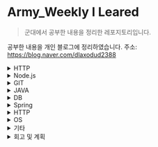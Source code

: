 # Army_Weekly I Leared
>군대에서 공부한 내용을 정리한 레포지토리입니다.

공부한 내용을 개인 블로그에 정리하였습니다.
주소: https://blog.naver.com/dlaxodud2388
<details>
<summary>HTTP</summary>
<div markdown="1">
  
## 1. HTTP
URL 문법과 구조, 단축 URL : https://blog.naver.com/dlaxodud2388/221902637855  

TCP 커넥션 - TCP세그먼트와 IP 패킷 : https://blog.naver.com/dlaxodud2388/221909155973

TCP 커넥션 - TCP 커넥션 유지 : https://blog.naver.com/dlaxodud2388/221909561025 

HTTP 트랜잭션 지연과 커넥션 관리: https://blog.naver.com/dlaxodud2388/221911833454

HTTP/1.0+의 Keep-Alive 커넥션, HTTP/1.1의 지속 커넥션과 파이프라인 커넥션: https://blog.naver.com/dlaxodud2388/221914655332

쿠키 - 세션쿠키(Session Cookie), 지속쿠키(Persistent Cookie) : https://blog.naver.com/dlaxodud2388/221917137726

[HTTP] 콘텐츠 인코딩(Content-Encoding), Accept-Encoding 헤더 : https://blog.naver.com/dlaxodud2388/221928144324

[HTTP] 전송 인코딩과 청크 인코딩 : https://m.blog.naver.com/dlaxodud2388/221929856397

HTTP 응답코드 413(PayloadTooLargeError: request entity too large) 원인, 해결 : https://dlaxodud2388.blog.me/222007509565

[HTTP] TCP커넥션의 핸드셰이크와 TCP커넥션 핸드셰이크의 지연 : https://dlaxodud2388.blog.me/222034025759

[HTTP] 편승(piggyback)확인응답과 확인 응답 지연 : https://dlaxodud2388.blog.me/222034044640

[HTTP] TCP의 느린 시작 : https://dlaxodud2388.blog.me/222034054487

[HTTP] 504 Gateway Timeout을 발생시킬 수 있는 Keep-Alive와 멍청한(dumb) 프락시 : https://dlaxodud2388.blog.me/222042540929

HTTP 응답코드 404 (Not Found) 오류 : https://dlaxodud2388.blog.me/222094707066

[HTTP] 같은 리소스를 새로고침하면 왜 상태코드가 200이 아닌 304가 나올까? (HTTP상태코드 200과 304의 차이점) : https://dlaxodud2388.blog.me/222096928136

  
</div>
</details>


<details>
<summary>Node.js</summary>
<div markdown="1">
  
## 2. Node.js
[Node.js] Cheerio-httpcli와 jsdom을 이용한 간단한 크롤링 : https://blog.naver.com/dlaxodud2388/221964793185
  
[Node.js] 서버사이드 템플릿 엔진 EJS : https://blog.naver.com/dlaxodud2388/222111402593
  
[Node.js] bcryptjs모듈 사용, 단점(bcrypt 모듈 설치가 안될 때) : https://blog.naver.com/dlaxodud2388/222111435862
  
[Node.js] Kakao API를 이용하여 지도 띄우기 : https://blog.naver.com/dlaxodud2388/222112124693  
  
[Node.js] dotenv 사용법 (Node.js 기반 환경변수 사용) : https://blog.naver.com/dlaxodud2388/222112141894  
  
[Node.js] passport-kakao모듈을 이용한 Kakao 소셜 로그인 구현하기 : https://blog.naver.com/dlaxodud2388/222128029071
  
  
  
</div>
</details>


  
<details>
<summary>GIT</summary>
<div markdown="1">
  
  ## 3. GIT
[GIT] 로컬 저장소와 github 원격 저장소 연동하기, 최초 커밋(commit)+푸시(push)하기 : https://blog.naver.com/dlaxodud2388/221967035375

[GIT] git add 취소하기 : https://blog.naver.com/dlaxodud2388/221967285595

[GIT] git commit 취소하기 : https://blog.naver.com/dlaxodud2388/221968546308

[GIT] git push 취소하기 : https://blog.naver.com/dlaxodud2388/221968648162

[Git 오류] Git pull 충돌시 해결방법(Your local changes would be overwritten by merge.) : https://blog.naver.com/dlaxodud2388/221969611951

[Git 오류] ![rejected] master -> master (fetch first) 에러 해결방법 : https://m.blog.naver.com/dlaxodud2388/221972440239


  
</div>
</details>

<details>
<summary>JAVA</summary>
<div markdown="1">

## 4. Java

[Java] 일정하지 않은 개수의 매개변수 (parameter ...) : https://dlaxodud2388.blog.me/221946366561

[Java] 상속(extends) : https://m.blog.naver.com/dlaxodud2388/221956914076

[Java 오류] 오버라이딩시 Unresolved compilation problem:  The return type is incompatible with... : https://blog.naver.com/dlaxodud2388/221965763562

[Java 오류] java.lang.NullPointerException : https://dlaxodud2388.blog.me/221985293264

[Java 오류] java.lang.IndexOutOfBoundsException 오류 : https://dlaxodud2388.blog.me/222006889384


</div>
</details>

<details>
<summary>DB</summary>
<div markdown="1">
  
  ## 5. DB
[Mysql 오류] Error Code: 1175. You are using safe update mode and you tried to update... 해결 : https://dlaxodud2388.blog.me/222014713660

[Mysql 오류] Error Code: 1046. No database selected Select the default DB to be used by... 해결 : https://dlaxodud2388.blog.me/222014717774

[Mysql] Auto_increment 재정렬 : https://dlaxodud2388.blog.me/222014734195

[Mysql 오류] Error Code: 1175, Error Code: 1046 해결 : https://blog.naver.com/dlaxodud2388/222122607300
</div>
</details>

<details>
<summary>Spring</summary>
<div markdown="1">
  
## 6. Spring
[Spring] DAO 리팩토링과 템플릿 메서드 패턴(Template method pattern), 팩토리 메서드 패턴(Factory method pattern) : https://dlaxodud2388.blog.me/222057027432
***
[Spring] System.out.println()을 이용한 디버그용 로그가 서버 성능에 미치는 영향과 해결방법 : https://dlaxodud2388.blog.me/222084116507
***

</div>
</details>

<details>
<summary>HTTP</summary>
<div markdown="1">
  
  ## 7. JavaScript
[JavaScript] 팩토리 메서드 패턴(factory method pattern) : https://dlaxodud2388.blog.me/222057026591

[JavaScript] 자바스크립트 호이스팅의 동작 원리와 let, var 변수선언방식의 차이점 : https://blog.naver.com/dlaxodud2388/222129465156
  
[JavaScript] 콜 스택(Call Stack)과 실행 컨텍스트(Execution Context) : https://blog.naver.com/dlaxodud2388/222132114552  
  
[JavaScript] Array.prototype의 map(), reduce(), filter() : https://blog.naver.com/dlaxodud2388/222133783184
  
[JavaScript] Array.prototype.forEach() 메서드: https://blog.naver.com/dlaxodud2388/222134821490
  
[JavaScript] Set, 특정 데이터타입만 Set에 저장하기 : https://blog.naver.com/dlaxodud2388/222149122128
  
[JavaScript] 자바스크립트의 프로토타입을 이용한 상속 구현 : https://blog.naver.com/dlaxodud2388/222150072763
  
[JavaScript] ES6의 Class키워드의 동작원리에 대해 알아보자. : https://blog.naver.com/dlaxodud2388/222150133429
  
[JavaScript] 클로저(closure)의 개념과 클로저를 이용한 캡슐화(encapsulation) :  https://blog.naver.com/dlaxodud2388/222150877668
  
[JavaScript] 명시적 변수와 암묵적 전역 변수 : https://blog.naver.com/dlaxodud2388/222154600907
  
[JavaScript] strict mode(use strict) : https://blog.naver.com/dlaxodud2388/222154621203
  
  
  
</div>
</details>

<details>
<summary>OS</summary>
<div markdown="1">

  ## 8. OS
[OS] 부트스트랩 로더(Bootstrap Loader) : https://dlaxodud2388.blog.me/222105963737

[OS] 인터럽트(Interrupt)와 인터럽트 서비스 루틴(Interrupt Service Routine) : https://dlaxodud2388.blog.me/222105999484

[OS] 시스템 콜 (System Call) : https://dlaxodud2388.blog.me/222109716596

[OS] 프로세스 상태(Process State) : https://blog.naver.com/dlaxodud2388/222122625579
  
[OS] Context Switching Overhead (문맥교환 오버헤드) : https://blog.naver.com/dlaxodud2388/222157287867
  
  
</div>
</details>

<details>
<summary>기타</summary>
<div markdown="1">
  
  ## 9. 기타
[오류모음] npm : 'npm' 용어가 cmdlet, 함수, 스크립트 파일 또는 실행할 수 있는 프로그램 이름으로 인식되지 않습니다... : https://dlaxodud2388.blog.me/222102392025
***
[기타] Github 프로필에 방문자 수 띄우기 : https://dlaxodud2388.blog.me/222105311346
***
  
</div>
</details>

<details>
<summary>회고 및 계획</summary>
<div markdown="1">
  
## 10. 회고 및 계획
입대 : https://dlaxodud2388.blog.me/221824806038
***
(2020) 3.03 ~ 4.11 : https://dlaxodud2388.blog.me/221903697140
***
(2020) 4.12 ~ 4.26 : https://dlaxodud2388.blog.me/221930603538
***
(2020) 4.27 ~ 5.20 : https://dlaxodud2388.blog.me/221971888708
***
(2020) 5.21 ~ 7.05 : https://dlaxodud2388.blog.me/222021748374
***
(2020) 7.06 ~ 9.20 : https://dlaxodud2388.blog.me/222094712256
***
(2020) 9.21 ~ 11.13 : https://blog.naver.com/dlaxodud2388/222143390637

</div>
</details>







